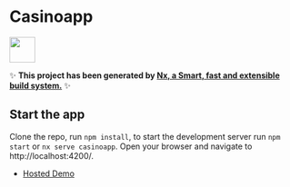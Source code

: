 # Casinoapp

<a alt="Nx logo" href="https://nx.dev" target="_blank" rel="noreferrer"><img src="https://raw.githubusercontent.com/nrwl/nx/master/images/nx-logo.png" width="45"></a>

✨ **This project has been generated by [Nx, a Smart, fast and extensible build system.](https://nx.dev)** ✨


## Start the app

Clone the repo, run `npm install`, to start the development server run `npm start` or `nx serve casinoapp`. Open your browser and navigate to http://localhost:4200/. 
- [Hosted Demo](http://globalgamescasinoapp.s3-website-us-east-1.amazonaws.com/categories/poker)


